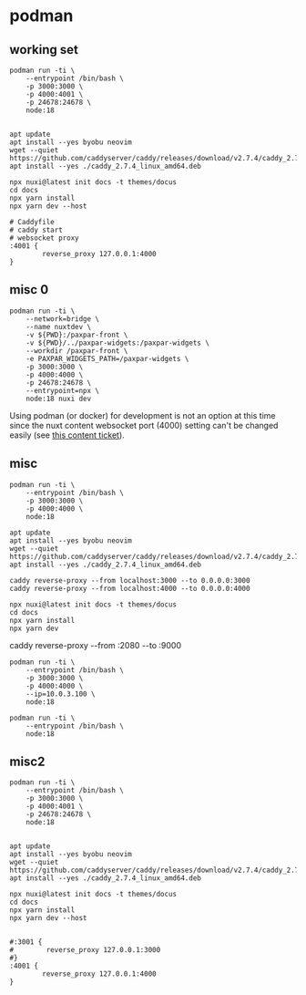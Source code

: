 # podman



## working set


```
podman run -ti \
    --entrypoint /bin/bash \
    -p 3000:3000 \
    -p 4000:4001 \
    -p 24678:24678 \
    node:18


apt update
apt install --yes byobu neovim
wget --quiet https://github.com/caddyserver/caddy/releases/download/v2.7.4/caddy_2.7.4_linux_amd64.deb
apt install --yes ./caddy_2.7.4_linux_amd64.deb

npx nuxi@latest init docs -t themes/docus
cd docs
npx yarn install
npx yarn dev --host
```


```
# Caddyfile
# caddy start
# websocket proxy
:4001 {                                  
        reverse_proxy 127.0.0.1:4000     
}                                        

```



## misc 0

```
podman run -ti \
    --network=bridge \
    --name nuxtdev \
    -v ${PWD}:/paxpar-front \
    -v ${PWD}/../paxpar-widgets:/paxpar-widgets \
    --workdir /paxpar-front \
    -e PAXPAR_WIDGETS_PATH=/paxpar-widgets \
    -p 3000:3000 \
    -p 4000:4000 \
    -p 24678:24678 \
    --entrypoint=npx \
    node:18 nuxi dev
```

Using podman (or docker) for development is not an option at this time
since the nuxt content websocket port (4000) setting can't be changed easily
(see [this content ticket](https://github.com/nuxt/content/issues/1914)).


## misc

```
podman run -ti \
    --entrypoint /bin/bash \
    -p 3000:3000 \
    -p 4000:4000 \
    node:18
```

```
apt update
apt install --yes byobu neovim
wget --quiet https://github.com/caddyserver/caddy/releases/download/v2.7.4/caddy_2.7.4_linux_amd64.deb
apt install --yes ./caddy_2.7.4_linux_amd64.deb

caddy reverse-proxy --from localhost:3000 --to 0.0.0.0:3000
caddy reverse-proxy --from localhost:4000 --to 0.0.0.0:4000

npx nuxi@latest init docs -t themes/docus
cd docs
npx yarn install
npx yarn dev
```




caddy reverse-proxy --from :2080 --to :9000





```
podman run -ti \
    --entrypoint /bin/bash \
    -p 3000:3000 \
    -p 4000:4000 \
    --ip=10.0.3.100 \
    node:18
```



```
podman run -ti \
    --entrypoint /bin/bash \
    node:18
```

## misc2


```
podman run -ti \
    --entrypoint /bin/bash \
    -p 3000:3000 \
    -p 4000:4001 \
    -p 24678:24678 \
    node:18


apt update
apt install --yes byobu neovim
wget --quiet https://github.com/caddyserver/caddy/releases/download/v2.7.4/caddy_2.7.4_linux_amd64.deb
apt install --yes ./caddy_2.7.4_linux_amd64.deb

npx nuxi@latest init docs -t themes/docus
cd docs
npx yarn install
npx yarn dev --host


```


```
#:3001 {                                  
#        reverse_proxy 127.0.0.1:3000     
#}                                        
:4001 {                                  
        reverse_proxy 127.0.0.1:4000     
}                                        

```